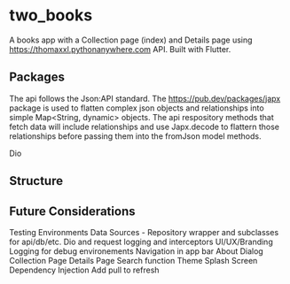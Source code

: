 # two_books

A books app with a Collection page (index) and Details page using https://thomaxxl.pythonanywhere.com API. Built with Flutter.
## Packages

The api follows the Json:API standard. The https://pub.dev/packages/japx package is used to flatten complex json objects and relationships into simple Map<String, dynamic> objects. The api respository methods that fetch data will include relationships and use Japx.decode to flattern those relationships before passing them into 
the fromJson model methods.

Dio


## Structure


## Future Considerations

Testing
Environments
Data Sources - Repository wrapper and subclasses for api/db/etc.
Dio and request logging and interceptors
UI/UX/Branding
Logging for debug environements
Navigation in app bar
About Dialog
Collection Page
Details Page
Search function
Theme
Splash Screen
Dependency Injection
Add pull to refresh